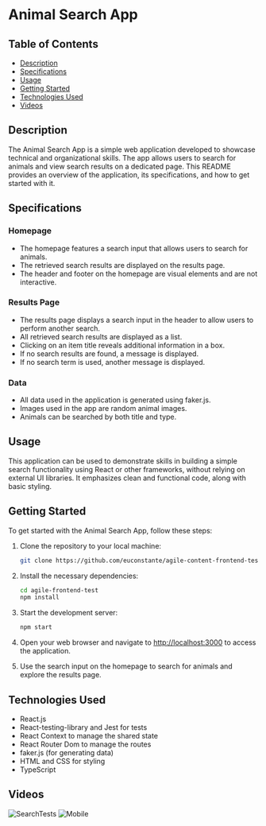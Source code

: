 # Animal Search App 

## Table of Contents

- [Description](#description)
- [Specifications](#specifications)
- [Usage](#usage)
- [Getting Started](#getting-started)
- [Technologies Used](#technologies-used)
- [Videos](#videos)


## Description

The Animal Search App is a simple web application developed to showcase technical and organizational skills. The app allows users to search for animals and view search results on a dedicated page. This README provides an overview of the application, its specifications, and how to get started with it.

## Specifications

### Homepage

- The homepage features a search input that allows users to search for animals.
- The retrieved search results are displayed on the results page.
- The header and footer on the homepage are visual elements and are not interactive.

### Results Page

- The results page displays a search input in the header to allow users to perform another search.
- All retrieved search results are displayed as a list.
- Clicking on an item title reveals additional information in a box.
- If no search results are found, a message is displayed.
- If no search term is used, another message is displayed.

### Data

- All data used in the application is generated using faker.js.
- Images used in the app are random animal images.
- Animals can be searched by both title and type.

## Usage

This application can be used to demonstrate skills in building a simple search functionality using React or other frameworks, without relying on external UI libraries. It emphasizes clean and functional code, along with basic styling.

## Getting Started

To get started with the Animal Search App, follow these steps:

1. Clone the repository to your local machine:

   ```bash
   git clone https://github.com/euconstante/agile-content-frontend-test.git
   ```

2. Install the necessary dependencies:

   ```bash
   cd agile-frontend-test
   npm install
   ```

3. Start the development server:

   ```bash
   npm start
   ```

4. Open your web browser and navigate to [http://localhost:3000](http://localhost:3000) to access the application.

5. Use the search input on the homepage to search for animals and explore the results page.

## Technologies Used

- React.js
- React-testing-library and Jest for tests
- React Context to manage the shared state
- React Router Dom to manage the routes
- faker.js (for generating data)
- HTML and CSS for styling
- TypeScript

## Videos

![SearchTests](https://github.com/euconstante/agile-content-frontend-test/assets/75229301/f77321df-1d88-4939-9b13-be86d446711d)  ![Mobile](https://github.com/euconstante/agile-content-frontend-test/assets/75229301/7868ef6e-b6a0-4dda-889b-e5553a742fdc)



